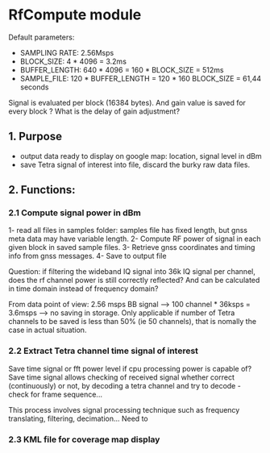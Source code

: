 # RfCompute module

Default parameters:
- SAMPLING RATE: 2.56Msps  
- BLOCK_SIZE: 4 * 4096 = 3.2ms  
- BUFFER_LENGTH: 640 * 4096 = 160 * BLOCK_SIZE = 512ms  
- SAMPLE_FILE: 120 * BUFFER_LENGTH = 120 * 160 BLOCK_SIZE = 61,44 seconds  

Signal is evaluated per block (16384 bytes). And gain value is saved for every block ?
What is the delay of gain adjustment?

## 1. Purpose
- output data ready to display on google map: location, signal level in dBm
- save Tetra signal of interest into file, discard the burky raw data files.
  
## 2. Functions:
### 2.1 Compute signal power in dBm  
1- read all files in samples folder: samples file has fixed length, but gnss meta data may have variable length.
2- Compute RF power of signal in each given block in saved sample files.
3- Retrieve gnss coordinates and timing info from gnss messages.
4- Save to output file

Question: if filtering the wideband IQ signal into 36k IQ signal per channel, does the rf channel power is still correctly reflected? And can be calculated in time domain instead of frequency domain?

From data point of view:
2.56 msps BB signal --> 100 channel * 36ksps = 3.6msps --> no saving in storage. Only applicable if number of Tetra channels to be saved is less than 50% (ie 50 channels), that is nomally the case in actual situation. 

### 2.2 Extract Tetra channel time signal of interest  
Save time signal or fft power level if cpu processing power is capable of? Save time signal allows checking of received signal whether correct (continuously) or not, by decoding a tetra channel and try to decode - check for frame sequence...  

This process involves signal processing technique such as frequency translating, filtering, decimation... Need to 

### 2.3 KML file for coverage map display  
